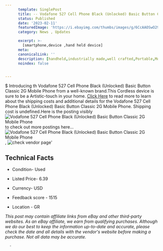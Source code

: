 ```yaml
---
      template: SinglePost
      title: -- Vodafone 527 Cell Phone Black (Unlocked) Basic Button Classic 2G Mobile Phone
      status: Published
      date: '2023-02-11'
      featuredImage: 'https://i.ebayimg.com/thumbs/images/g/6CcAAOSwO29jslTk/s-l225.jpg'
      category: News , Updates

      excerpt: >-
        [smartphone,device ,hand held device]
      meta:
      canonicalLink: ''
      description: [handheld,industrially made,well crafted,Portable,Mobile,Compact,Convenient,Lightweight,Maneuverable,Man-portable,Miniature,Carriable,Hand-held,Light,Holdable,Transportable,Mobile device,Pocket-sized,On-the-go,Wireless,Cordless,Compact size,Convenient size, smartphone,device ,hand held device]
      noindex: false
      

---
```

$
      Introducing th Vodafone 527 Cell Phone Black (Unlocked) Basic Button Classic 2G Mobile Phone from a well-known brand.This Cordless device  is sure to be a Artistic-touch in your home. [Click Here](https://www.ebay.com/itm/225327870380?hash=item34769671ac%3Ag%3A6CcAAOSwO29jslTk&mkevt=1&mkcid=1&mkrid=711-53200-19255-0&campid=%253CePNCampaignId%253E&customid=%253CreferenceId%253E&toolid=10049) to read more to learn about the shipping costs and additional details for the Vodafone 527 Cell Phone Black (Unlocked) Basic Button Classic 2G Mobile Phone. Shipping cost is undefined.Here is the posting visibly ![Vodafone 527 Cell Phone Black (Unlocked) Basic Button Classic 2G Mobile Phone](https://i.ebayimg.com/thumbs/images/g/6CcAAOSwO29jslTk/s-l225.jpg) to check out more postings here... ![Vodafone 527 Cell Phone Black (Unlocked) Basic Button Classic 2G Mobile Phone](https://i.ebayimg.com/images/g/6CcAAOSwO29jslTk/s-l1600.jpg), ![check vendor page](https://origin-galleryplus.ebayimg.com/ws/web/225327870380_2_0_1/225x225.jpg,https://origin-galleryplus.ebayimg.com/ws/web/225327870380_3_0_1/225x225.jpg,https://origin-galleryplus.ebayimg.com/ws/web/225327870380_4_0_1/225x225.jpg,https://origin-galleryplus.ebayimg.com/ws/web/225327870380_5_0_1/225x225.jpg,https://origin-galleryplus.ebayimg.com/ws/web/225327870380_6_0_1/225x225.jpg,https://origin-galleryplus.ebayimg.com/ws/web/225327870380_7_0_1/225x225.jpg,https://origin-galleryplus.ebayimg.com/ws/web/225327870380_8_0_1/225x225.jpg,https://origin-galleryplus.ebayimg.com/ws/web/225327870380_9_0_1/225x225.jpg,https://origin-galleryplus.ebayimg.com/ws/web/225327870380_10_0_1/225x225.jpg,https://origin-galleryplus.ebayimg.com/ws/web/225327870380_11_0_1/225x225.jpg)'

      

 ## Technical Facts 



     
      

 - Condition- Used 


      

 - Listed Price- 6.39 


      

 - Currency- USD 


      

 - Feedback score - 1515 


      

 - Location - GR 


      
      

 *_This post may contain affiliate links from eBay and other third-party websites. As an eBay affiliate, we earn from qualifying purchases. Although we do our best to keep the information up-to-date and accurate, please check the date and all details with the vendor's website before making a purchase. Not all data may be accurate._*




      -
